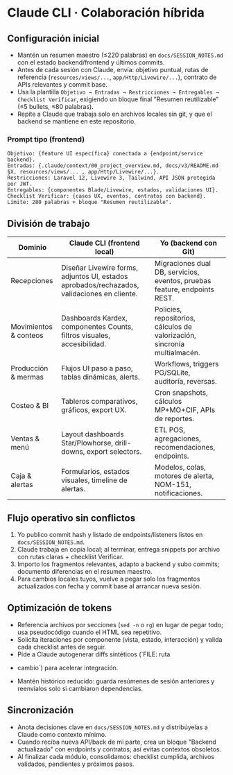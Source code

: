 # Claude CLI · Colaboración híbrida

## Configuración inicial
- Mantén un resumen maestro (≤220 palabras) en `docs/SESSION_NOTES.md` con el estado backend/frontend y últimos commits.
- Antes de cada sesión con Claude, envía: objetivo puntual, rutas de referencia (`resources/views/...`, `app/Http/Livewire/...`), contrato de APIs relevantes y commit base.
- Usa la plantilla `Objetivo → Entradas → Restricciones → Entregables → Checklist Verificar`, exigiendo un bloque final "Resumen reutilizable" (≤5 bullets, ≤80 palabras).
- Repite a Claude que trabaja solo en archivos locales sin git, y que el backend se mantiene en este repositorio.

### Prompt tipo (frontend)
```
Objetivo: {feature UI específica} conectada a {endpoint/service backend}.
Entradas: {.claude/context/00_project_overview.md, docs/v3/README.md §X, resources/views/... , app/Http/Livewire/...}.
Restricciones: Laravel 12, Livewire 3, Tailwind, API JSON protegida por JWT.
Entregables: {componentes Blade/Livewire, estados, validaciones UI}.
Checklist Verificar: {casos UX, eventos, contratos con backend}.
Límite: 280 palabras + bloque "Resumen reutilizable".
```

## División de trabajo
| Dominio | Claude CLI (frontend local) | Yo (backend con Git) |
| --- | --- | --- |
| Recepciones | Diseñar Livewire forms, adjuntos UI, estados aprobados/rechazados, validaciones en cliente. | Migraciones dual DB, servicios, eventos, pruebas feature, endpoints REST. |
| Movimientos & conteos | Dashboards Kardex, componentes Counts, filtros visuales, accesibilidad. | Policies, repositorios, cálculos de valorización, sincronía multialmacén. |
| Producción & mermas | Flujos UI paso a paso, tablas dinámicas, alerts. | Workflows, triggers PG/SQLite, auditoría, reversas. |
| Costeo & BI | Tableros comparativos, gráficos, export UX. | Cron snapshots, cálculos MP+MO+CIF, APIs de reportes. |
| Ventas & menú | Layout dashboards Star/Plowhorse, drill-downs, export selectors. | ETL POS, agregaciones, recomendaciones, endpoints. |
| Caja & alertas | Formularios, estados visuales, timeline de alertas. | Modelos, colas, motores de alerta, NOM-151, notificaciones. |

## Flujo operativo sin conflictos
1. Yo publico commit hash y listado de endpoints/listeners listos en `docs/SESSION_NOTES.md`.
2. Claude trabaja en copia local; al terminar, entrega snippets por archivo con rutas claras + checklist Verificar.
3. Importo los fragmentos relevantes, adapto a backend y subo commits; documento diferencias en el resumen maestro.
4. Para cambios locales tuyos, vuelve a pegar solo los fragmentos actualizados con fecha y commit base al arrancar nueva sesión.

## Optimización de tokens
- Referencia archivos por secciones (`sed -n` o `rg`) en lugar de pegar todo; usa pseudocódigo cuando el HTML sea repetitivo.
- Solicita iteraciones por componente (vista, estado, interacción) y valida cada checklist antes de seguir.
- Pide a Claude autogenerar diffs sintéticos (`FILE: ruta
+ cambio`) para acelerar integración.
- Mantén histórico reducido: guarda resúmenes de sesión anteriores y reenvíalos solo si cambiaron dependencias.

## Sincronización
- Anota decisiones clave en `docs/SESSION_NOTES.md` y distribúyelas a Claude como contexto mínimo.
- Cuando reciba nueva API/back de mi parte, crea un bloque "Backend actualizado" con endpoints y contratos; así evitas contextos obsoletos.
- Al finalizar cada módulo, consolidamos: checklist cumplida, archivos validados, pendientes y próximos pasos.
